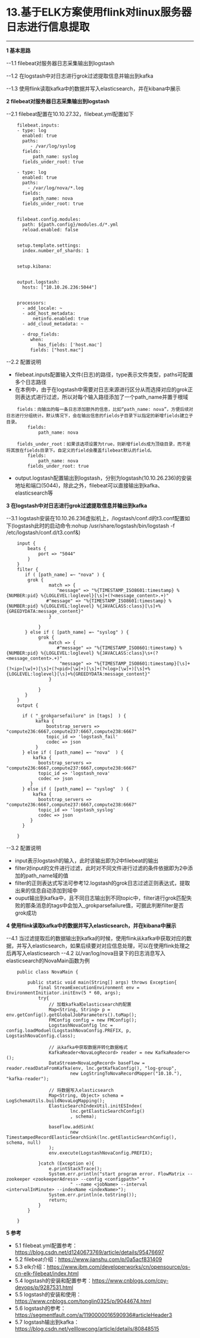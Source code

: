 # 13.基于ELK方案使用flink对linux服务器日志进行信息提取

---

**1 基本思路**

--1.1 filebeat对服务器日志采集输出到logstash

--1.2 在logstash中对日志进行grok过滤提取信息并输出到kafka

--1.3 使用flink读取kafka中的数据并写入elasticsearch，并在kibana中展示


**2 filebeat对服务器日志采集输出到logstash**

--2.1 filebeat配置在10.10.27.32，filebeat.yml配置如下
~~~
    filebeat.inputs:
    - type: log
      enabled: true
      paths:
         - /var/log/syslog
      fields:
          path_name: syslog
      fields_under_root: true
    
    - type: log
      enabled: true
      paths:
        - /var/log/nova/*.log
      fields: 
          path_name: nova 
      fields_under_root: true
    
    
    filebeat.config.modules:
      path: ${path.config}/modules.d/*.yml
      reload.enabled: false
    
    
    setup.template.settings:
      index.number_of_shards: 1
    
    
    setup.kibana:
    
    
    output.logstash:
      hosts: ["10.10.26.236:5044"]
    
    
    processors:
      - add_locale: ~
      - add_host_metadata: 
          netinfo.enabled: true
      - add_cloud_metadata: ~
    
      - drop_fields:
         when:
            has_fields: ['host.mac']
         fields: ["host.mac"]
~~~

--2.2 配置说明

- filebeat.inputs配置输入文件(日志)的路径，type表示文件类型，paths可配置多个日志路径
- 在本例中，由于在logstash中需要对日志来源进行区分从而选择对应的grok正则表达式进行过滤，所以对每个输入路径添加了一个path_name并置于根域
~~~
    fields：向输出的每一条日志添加额外的信息，比如“path_name: nova”，方便后续对日志进行分组统计。默认情况下，会在输出信息的fields子目录下以指定的新增fields建立子目录。
        fields: 
            path_name: nova 
              
    fields_under_root：如果该选项设置为true，则新增fields成为顶级目录，而不是将其放在fields目录下。自定义的field会覆盖filebeat默认的field。
        fields: 
            path_name: nova  
        fields_under_root: true
~~~
- output.logstash配置输出到logstash，分别为logstash(10.10.26.236)的安装地址和端口(5044)，除此之外，filebeat可以直接输出到kafka、elasticsearch等


**3 在logstash中对日志进行grok过滤提取信息并输出到kafka**

--3.1 logstash安装在10.10.26.236虚拟机上，/logstash/conf.d的t3.conf配置如下(logstash此时的启动命令:nohup /usr/share/logstash/bin/logstash -f /etc/logstash/conf.d/t3.conf&)
~~~
    input {
        beats {
            port => "5044"
        }
    }
    filter {
       if ( [path_name] =~ "nova" ) {
    	grok {
                match => {
                   "message" => "%{TIMESTAMP_ISO8601:timestamp} %{NUMBER:pid} %{LOGLEVEL:loglevel}[\s]+(?<message_content>.+)"
    	       #"message" => "%{TIMESTAMP_ISO8601:timestamp} %{NUMBER:pid} %{LOGLEVEL:loglevel} %{JAVACLASS:class}[\s]+%{GREEDYDATA:message_content}"
                }
    
         	}
       } else if ( [path_name] =~ "syslog" ) {
            grok {
                match => {
                   #"message" => "%{TIMESTAMP_ISO8601:timestamp} %{NUMBER:pid} %{LOGLEVEL:loglevel} %{JAVACLASS:class}\s+(?<message_content>.+)"
                    "message" => "%{TIMESTAMP_ISO8601:timestamp}[\s]+(?<ip>[\w]+)[\s]+(?<pid>[\w]+)[\s]+(?<log>[\w]+)[\s]+%{LOGLEVEL:loglevel}[\s]+%{GREEDYDATA:message_content}"
                }
    
            }
       }
    }
    output {
    
      if ( "_grokparsefailure" in [tags]  ) {
           kafka {
               bootstrap_servers => "compute236:6667,compute237:6667,compute238:6667"
           	   topic_id => 'logstash_fail'
               codec => json
           }	
      } else if ( [path_name] =~ "nova"  ) {
          kafka {
            bootstrap_servers => "compute236:6667,compute237:6667,compute238:6667"
            topic_id => 'logstash_nova'
            codec => json
         } 
      } else if ( [path_name] =~ "syslog"  ) {
          kafka {
            bootstrap_servers => "compute236:6667,compute237:6667,compute238:6667"
            topic_id => 'logstash_syslog'
            codec => json
         }
      }
      
    }
~~~

--3.2 配置说明

- input表示logstash的输入，此时该输出即为2中filebeat的输出
- filter对input的文件进行过滤，此时对不同文件进行过滤的条件依据即为2中添加的path_name域的值
- filter的正则表达式写法可参考12.logstash的grok日志过滤正则表达式，提取出来的信息自动添加到域中
- ouput输出到kafka中，且不同日志输出到不同topic中，filter进行grok匹配失败的那条消息的tags中会加入_grokparsefailure值，可据此判断filter是否grok成功


**4 使用flink读取kafka中的数据并写入elasticsearch，并在kibana中展示**

--4.1 当过滤提取后的数据输出到kafka的时候，使用flink从kafka中获取对应的数据，并写入elasticsearch，如果后续要对对应信息处理，可以在使用flink处理之后再写入elasticsearch
--4.2 以/var/log/nova目录下的日志消息写入elasticsearch的NovaMain函数为例
~~~
    public class NovaMain {
    
        public static void main(String[] args) throws Exception{
            final StreamExecutionEnvironment env = EnvironmentInitiator.initEnv(5 * 60, args);
            try{
                // 加载kafka和elasticsearch的配置
                Map<String, String> p = env.getConfig().getGlobalJobParameters().toMap();
                FMConfig config = new FMConfig();
                LogstashNovaConfig lnc = config.loadModuel(LogstashNovaConfig.PREFIX, p, LogstashNovaConfig.class);
    
                // 从kafka中获取数据并转化数据格式
                KafkaReader<NovaLogRecord> reader = new KafkaReader<>();
                DataStream<NovaLogRecord> baseFlow = reader.readDataFromKafka(env, lnc.getKafkaConfig(), "log-group",
                        new LogStringToNovaRecordMapper("10.10."), "kafka-reader");
    
                // 将数据写入elasticsearch
                Map<String, Object> schema = LogSchemaUtils.buildNovaLogMapping();
                ElasticSearchIndexUtil.initESIndex(
                        lnc.getElasticSearchConfig()
                        , schema);
    
                baseFlow.addSink(
                        new TimestampedRecordElasticSearchSink(lnc.getElasticSearchConfig(), schema, null)
                );
                env.execute(LogstashNovaConfig.PREFIX);
    
            }catch (Exception e){
                e.printStackTrace();
                System.err.println("start program error. FlowMatrix --zookeeper <zookeeperAdress> --config <configpath>" +
                        " --name <jobName> --interval <intervalInMinute> --indexName <indexName>");
                System.err.println(e.toString());
                return;
            }
        }
    
    }
~~~


**5 参考**

- 5.1 filebeat.yml配置参考：https://blog.csdn.net/d1240673769/article/details/95476697
- 5.2 filebeat介绍：https://www.jianshu.com/p/0a5acf831409
- 5.3 elk介绍：https://www.ibm.com/developerworks/cn/opensource/os-cn-elk-filebeat/index.html
- 5.4 logstash的安装和配置参考：https://www.cnblogs.com/cpy-devops/p/9287531.html
- 5.5 logstash的安装和使用：https://www.cnblogs.com/tonglin0325/p/9044674.html
- 5.6 logstash的参考：https://segmentfault.com/a/1190000016590936#articleHeader3
- 5.7 logstash输出到kafka：https://blog.csdn.net/yelllowcong/article/details/80848515